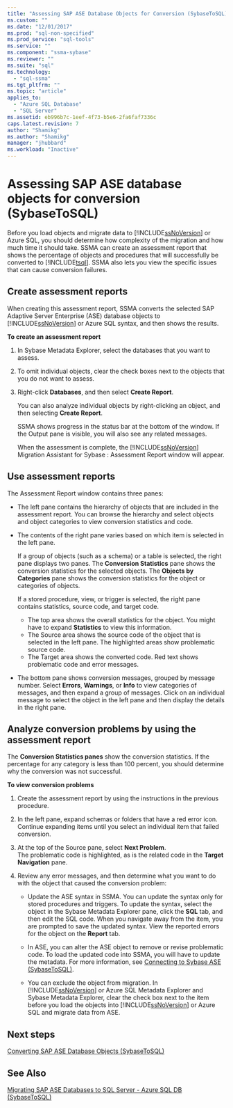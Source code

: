 ```yaml
---
title: "Assessing SAP ASE Database Objects for Conversion (SybaseToSQL) | Microsoft Docs"
ms.custom: ""
ms.date: "12/01/2017"
ms.prod: "sql-non-specified"
ms.prod_service: "sql-tools"
ms.service: ""
ms.component: "ssma-sybase"
ms.reviewer: ""
ms.suite: "sql"
ms.technology: 
  - "sql-ssma"
ms.tgt_pltfrm: ""
ms.topic: "article"
applies_to: 
  - "Azure SQL Database"
  - "SQL Server"
ms.assetid: eb996b7c-1eef-4f73-b5e6-2fa6faf7336c
caps.latest.revision: 7
author: "Shamikg"
ms.author: "Shamikg"
manager: "jhubbard"
ms.workload: "Inactive"
---
```

# Assessing SAP ASE database objects for conversion (SybaseToSQL)
Before you load objects and migrate data to [!INCLUDE[ssNoVersion](../../includes/ssnoversion_md.md)] or Azure SQL, you should determine how complexity of the migration and how much time it should take. SSMA can create an assessment report that shows the percentage of objects and procedures that will successfully be converted to [!INCLUDE[tsql](../../includes/tsql_md.md)]. SSMA also lets you view the specific issues that can cause conversion failures.  
  
## Create assessment reports  
When creating this assessment report, SSMA converts the selected SAP Adaptive Server Enterprise (ASE) database objects to [!INCLUDE[ssNoVersion](../../includes/ssnoversion_md.md)] or Azure SQL syntax, and then shows the results.  
  
**To create an assessment report**  
  
1.  In Sybase Metadata Explorer, select the databases that you want to assess.  
  
2.  To omit individual objects, clear the check boxes next to the objects that you do not want to assess.  
  
3.  Right-click **Databases**, and then select **Create Report**.  
  
    You can also analyze individual objects by right-clicking an object, and then selecting **Create Report**.  
  
    SSMA shows progress in the status bar at the bottom of the window. If the Output pane is visible, you will also see any related messages.  
  
    When the assessment is complete, the [!INCLUDE[ssNoVersion](../../includes/ssnoversion_md.md)] Migration Assistant for Sybase : Assessment Report window will appear.  
  
## Use assessment reports  
The Assessment Report window contains three panes:  
  
-   The left pane contains the hierarchy of objects that are included in the assessment report. You can browse the hierarchy and select objects and object categories to view conversion statistics and code.  
  
-   The contents of the right pane varies based on which  item is selected in the left pane.  
  
    If a group of objects (such as a schema) or a table is selected, the right pane displays two panes. The **Conversion Statistics** pane shows the conversion statistics for the selected objects. The **Objects by Categories** pane shows the conversion statistics for the object or categories of objects.  
  
    If a stored procedure, view, or trigger is selected, the right pane contains statistics, source code, and target code.  
  
    -   The top area shows the overall statistics for the object. You might have to expand **Statistics** to view this information. 
    -   The Source area shows the source code of the object that is selected in the left pane. The highlighted areas show problematic source code.  
    -   The Target area shows the converted code. Red text shows problematic code and error messages.  
  
-   The bottom pane shows conversion messages, grouped by message number. Select **Errors**, **Warnings**, or **Info** to view categories of messages, and then expand a group of messages. Click on an individual message to select the object in the left pane and then display the details in the right pane.  
  
## Analyze conversion problems by using the assessment report  
The **Conversion Statistics panes** show the conversion statistics. If the percentage for any category is less than 100 percent, you should determine why the conversion was not successful.  
  
**To view conversion problems**  
  
1.  Create the assessment report by using the instructions in the previous procedure.  
  
2.  In the left pane, expand schemas or folders that have a red error icon. Continue expanding items until you select an individual item that failed conversion.  
  
3.  At the top of the Source pane, select **Next Problem**.  
    The problematic code is highlighted, as is the related code in the **Target Navigation** pane.  
  
4.  Review any error messages, and then determine what you want to do with the object that caused the conversion problem:  
  
    -   Update the ASE syntax in SSMA. You can update the syntax only for stored procedures and triggers. To update the syntax, select the object in the Sybase Metadata Explorer pane, click the **SQL** tab, and then edit the SQL code. When you navigate away from the item, you are prompted to save the updated syntax. View the reported errors for the object on the **Report** tab.  
  
    -   In ASE, you can alter the ASE object to remove or revise problematic code. To load the updated code into SSMA, you will have to update the metadata. For more information, see [Connecting to Sybase ASE &#40;SybaseToSQL&#41;](../../ssma/sybase/connecting-to-sybase-ase-sybasetosql.md).  
  
    -   You can exclude the object from migration. In [!INCLUDE[ssNoVersion](../../includes/ssnoversion_md.md)] or Azure SQL Metadata Explorer and Sybase Metadata Explorer, clear the check box next to the item before you load the objects into [!INCLUDE[ssNoVersion](../../includes/ssnoversion_md.md)] or Azure SQL and migrate data from ASE.
  
## Next steps  
[Converting SAP ASE Database Objects &#40;SybaseToSQL&#41;](../../ssma/sybase/converting-sybase-ase-database-objects-sybasetosql.md)  
  
## See Also  
[Migrating SAP ASE Databases to SQL Server - Azure SQL DB &#40;SybaseToSQL&#41;](../../ssma/sybase/migrating-sybase-ase-databases-to-sql-server-azure-sql-db-sybasetosql.md)  
  
